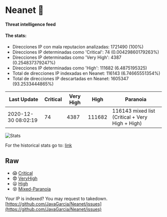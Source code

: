 # Neanet :hocho:
#### Threat intelligence feed
#### The stats:

- Direcciones IP con mala reputacion analizadas: 1721490 (100%)
- Direcciones IP determinadas como 'Critical':  74 (0.00429860179263%)
- Direcciones IP determinadas como 'Very High':  4387 (0.254837379247%)
- Direcciones IP determinadas como 'High':  111682 (6.4875195325)
- Total de direcciones IP indexadas en Neanet:  116143 (6.74665551354%)
- Total de direcciones IP descartadas en Neanet:  1605347 (93.2533444865%)

| Last Update | Critical | Very High | High | Paranoia |
| --- | --- | --- | --- | --- |
| 2020-12-30 08:02:19 | 74 | 4387 | 111682 | 116143 mixed list (Critical + Very High + High)|

![Stats](https://docs.google.com/spreadsheets/d/e/2PACX-1vSnaNMIXVabIpDJjufMlzH7poXnshF3mgd8Is1g9ytUEzVsP5my4Trn8f-xkoLLQ38xpL3HtmUexLo6/pubchart?oid=501124687&format=image)

For the historical stats go to: [link](/stats.csv)
## Raw
- :scream: [Critical](https://raw.githubusercontent.com/JavaGarcia/Neanet/master/blacklists/neanet_critical.txt)
- :fearful: [VeryHigh](https://raw.githubusercontent.com/JavaGarcia/Neanet/master/blacklists/neanet_veryHigh.txtt)
- :frowning: [High](https://raw.githubusercontent.com/JavaGarcia/Neanet/master/blacklists/neanet_high.txt)
- :dizzy_face: [Mixed-Paranoia](https://raw.githubusercontent.com/JavaGarcia/Neanet/master/blacklists/neanet_all.txt)


Your IP is indexed? You may request to takedown. [https://github.com/JavaGarcia/Neanet/issues](https://github.com/JavaGarcia/Neanet/issues)








































































































































































































































































































































































































































































































































































































































































































































































































































































































































































































































































































































































































































































































































































































































































































































































































































































































































































































































































































































































































































































































































































































































































































































































































































































































































































































































































































































































































































































































































































































































































































































































































































































